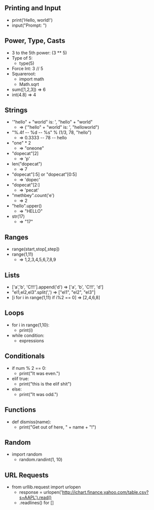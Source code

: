 Printing and Input
------------------
- print('Hello, world!')
- input("Prompt: ")

Power, Type, Casts
-------------------
- 3 to the 5th power:  (3 ** 5)
- Type of 5: 
    * type(5)
- Force Int: 3 // 5
- Squareroot: 
    * import math
    * Math.sqrt
- sum([1,2,3]) => 6
- int(4.8) => 4

Strings
--------
- '"hello" + "world" is: ', "hello" + "world"
    * => ('"hello" + "world" is: ', "helloworld")
- "%.4f -- %d -- %s" % (1/3, 78, "hello")
    * => 0.3333 -- 78 -- hello
- "one" * 2
    * => "oneone"
- "dopecat"[2]
    * => 'p'
- len("dopecat")
    * => 7
- "dopecat"[:5] or "dopecat"[0:5]
    * => 'dopec'
- "dopecat"[2:] 
    * => 'pecat'
- "methbey".count('e')
    * => 2
- "hello".upper() 
    * => "HELLO"
- str(17)
    * => "17"

Ranges
------
- range(start,stop[,step])
- range(1,11)
    * => 1,2,3,4,5,6,7,8,9

Lists
-----
- ['a','b', 'C!!!'].append('d') => ['a', 'b', 'C!!!', 'd']
- "el1,el2,el3".split(',') => ["el1", "el2", "el3"]
- [i for i in range(1,11) if i%2 == 0] => [2,4,6,8]

Loops
-----
- for i in range(1,10):
    * print(i)
- while condition:
    * expressions

Conditionals
------------
- if num % 2 == 0:
    * print("It was even.")
- elif true:
    * print("this is the elif shit")
- else:
    * print("It was odd.")

Functions
---------
- def dismiss(name):
    * print("Get out of here, " + name + "!")

Random
------
- import random
    * random.randint(1, 10)

URL Requests
------------
- from urllib.request import urlopen
    * response = urlopen('http://ichart.finance.yahoo.com/table.csv?s=AAPL').read()
    * .readlines() for []
